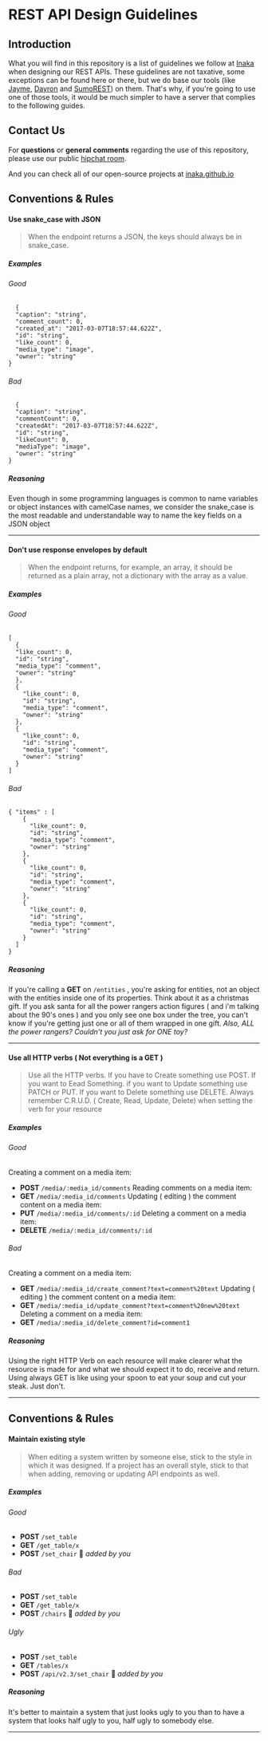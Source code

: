 # REST API Design Guidelines

## Introduction
What you will find in this repository is a list of guidelines we follow at [Inaka](http://inaka.net) when designing our REST APIs.
These guidelines are not taxative, some exceptions can be found here or there, but we do base our tools (like [Jayme](http://github.com/inaka/Jayme), [Dayron](http://github.com/inaka/Dayron) and [SumoREST](http://github.com/inaka/sumo_rest)) on them. That's why, if you're going to use one of those tools, it would be much simpler to have a server that complies to the following guides.

## Contact Us

For **questions** or **general comments** regarding the use of this repository, please use our public
[hipchat room](http://inaka.net/hipchat).

And you can check all of our open-source projects at [inaka.github.io](http://inaka.github.io)



## Conventions & Rules

#### Use snake_case with JSON
> When the endpoint returns a JSON, the keys should always be in snake_case.


##### Examples
###### Good

      {
      "caption": "string",
      "comment_count": 0,
      "created_at": "2017-03-07T18:57:44.622Z",
      "id": "string",
      "like_count": 0,
      "media_type": "image",
      "owner": "string"
    }

###### Bad

      {
      "caption": "string",
      "commentCount": 0,
      "createdAt": "2017-03-07T18:57:44.622Z",
      "id": "string",
      "likeCount": 0,
      "mediaType": "image",
      "owner": "string"
    }

##### Reasoning
Even though in some programming languages is common to name variables or object instances with camelCase names, we consider the snake_case is the most readable and understandable way to name the key fields on a JSON object

---

#### Don't use response envelopes by default
> When the endpoint returns, for example, an array, it should be returned as a plain array, not a dictionary with the array as a value.


##### Examples
###### Good

    [
      {
      "like_count": 0,
      "id": "string",
      "media_type": "comment",
      "owner": "string"
      },
      {
        "like_count": 0,
        "id": "string",
        "media_type": "comment",
        "owner": "string"
      },
      {
        "like_count": 0,
        "id": "string",
        "media_type": "comment",
        "owner": "string"
      }
    ]

###### Bad

    { "items" : [
        {
          "like_count": 0,
          "id": "string",
          "media_type": "comment",
          "owner": "string"
        },
        {
          "like_count": 0,
          "id": "string",
          "media_type": "comment",
          "owner": "string"
        },
        {
          "like_count": 0,
          "id": "string",
          "media_type": "comment",
          "owner": "string"
        }
      ]
    }

##### Reasoning
If you're calling a **GET** on `/entities` , you're asking for entities, not an object with the entities inside one of its properties. Think about it as a christmas gift. If you ask santa for all the power rangers action figures ( and i'm talking about the 90's ones ) and you only see one box under the tree, you can't know if you're getting just one or all of them wrapped in one gift. _Also,  ALL the power rangers? Couldn't you just ask for ONE toy?_

---

#### Use all HTTP verbs ( Not everything is a GET )
> Use all the HTTP verbs. If you have to Create something use POST. If you want to Eead Something. if you want to Update something use PATCH or PUT. If you want to Delete something use DELETE. Always remember C.R.U.D. ( Create, Read, Update, Delete) when setting the verb for your resource


##### Examples
###### Good

Creating a comment on a media item: 
- **POST** `/media/:media_id/comments`
  Reading comments on a media item:
- **GET** `/media/:media_id/comments`
  Updating ( editing ) the comment content on a media item:
- **PUT**  `/media/:media_id/comments/:id`
  Deleting a comment on a media item:
- **DELETE** `/media/:media_id/comments/:id`

###### Bad
Creating a comment on a media item: 
- **GET** `/media/:media_id/create_comment?text=comment%20text`
  Updating ( editing ) the comment content on a media item:
- **GET**  `/media/:media_id/update_comment?text=comment%20new%20text`
  Deleting a comment on a media item:
- **GET** `/media/:media_id/delete_comment?id=comment1`


##### Reasoning
Using the right HTTP Verb on each resource will make clearer what the resource is made for and what we should expect it to do, receive and return. Using always GET is like using your spoon to eat your soup and cut your steak. Just don't.

---

## Conventions & Rules

#### Maintain existing style
> When editing a system written by someone else, stick to the style in which it was designed. If a project has an overall style, stick to that when adding, removing or updating API endpoints as well.

##### Examples
###### Good

- **POST** `/set_table`
- **GET** `/get_table/x`
- **POST** `/set_chair` ⃪ _added by you_

###### Bad

- **POST** `/set_table`
- **GET** `/get_table/x`
- **POST** `/chairs` ⃪ _added by you_

###### Ugly
- **POST** `/set_table`
- **GET** `/tables/x`
- **POST** `/api/v2.3/set_chair` ⃪ _added by you_

##### Reasoning
It's better to maintain a system that just looks ugly to you than to have a system that looks half ugly to you, half ugly to somebody else.

***
